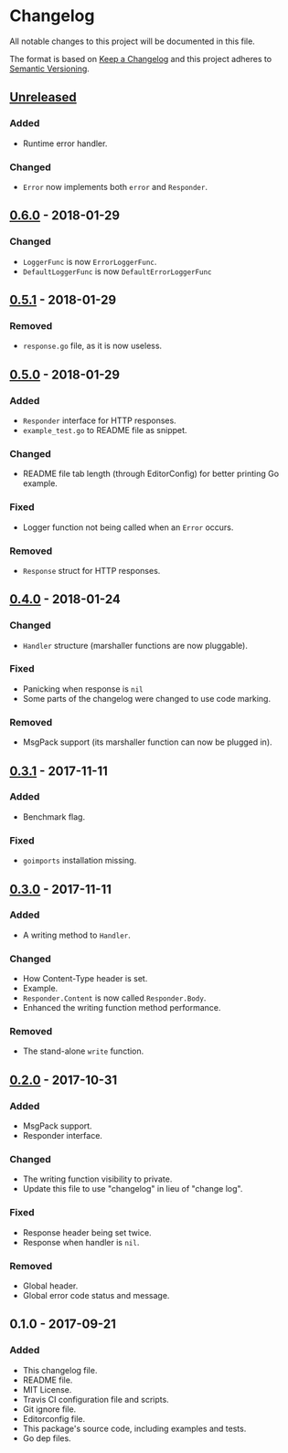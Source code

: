 # Changelog
All notable changes to this project will be documented in this file.

The format is based on [Keep a Changelog](http://keepachangelog.com/en/1.0.0/)
and this project adheres to [Semantic Versioning](http://semver.org/spec/v2.0.0.html).

## [Unreleased]
### Added
- Runtime error handler.

### Changed
- `Error` now implements both `error` and `Responder`.

## [0.6.0] - 2018-01-29
### Changed
- `LoggerFunc` is now `ErrorLoggerFunc`.
- `DefaultLoggerFunc` is now `DefaultErrorLoggerFunc`

## [0.5.1] - 2018-01-29
### Removed
- `response.go` file, as it is now useless.

## [0.5.0] - 2018-01-29
### Added
- `Responder` interface for HTTP responses.
- `example_test.go` to README file as snippet.

### Changed
- README file tab length (through EditorConfig) for better printing Go example.

### Fixed
- Logger function not being called when an `Error` occurs.

### Removed
- `Response` struct for HTTP responses.

## [0.4.0] - 2018-01-24
### Changed
- `Handler` structure (marshaller functions are now pluggable).

### Fixed
- Panicking when response is `nil`
- Some parts of the changelog were changed to use code marking.

### Removed
- MsgPack support (its marshaller function can now be plugged in).

## [0.3.1] - 2017-11-11
### Added
- Benchmark flag.

### Fixed
- `goimports` installation missing.

## [0.3.0] - 2017-11-11
### Added
- A writing method to `Handler`.

### Changed
- How Content-Type header is set.
- Example.
- `Responder.Content` is now called `Responder.Body`.
- Enhanced the writing function method performance.

### Removed
- The stand-alone `write` function.

## [0.2.0] - 2017-10-31
### Added
- MsgPack support.
- Responder interface.

### Changed
- The writing function visibility to private. 
- Update this file to use "changelog" in lieu of "change log".

### Fixed
- Response header being set twice.
- Response when handler is `nil`.

### Removed
- Global header.
- Global error code status and message.

## 0.1.0 - 2017-09-21
### Added
- This changelog file.
- README file.
- MIT License.
- Travis CI configuration file and scripts.
- Git ignore file.
- Editorconfig file.
- This package's source code, including examples and tests.
- Go dep files.

[Unreleased]: https://github.com/gbrlsnchs/httphandler/compare/v0.6.0...HEAD
[0.6.0]: https://github.com/gbrlsnchs/httphandler/compare/v0.5.1...v0.6.0
[0.5.1]: https://github.com/gbrlsnchs/httphandler/compare/v0.5.0...v0.5.1
[0.5.0]: https://github.com/gbrlsnchs/httphandler/compare/v0.4.0...v0.5.0
[0.4.0]: https://github.com/gbrlsnchs/httphandler/compare/v0.3.1...v0.4.0
[0.3.1]: https://github.com/gbrlsnchs/httphandler/compare/v0.3.0...v0.3.1
[0.3.0]: https://github.com/gbrlsnchs/httphandler/compare/v0.2.0...v0.3.0
[0.2.0]: https://github.com/gbrlsnchs/httphandler/compare/v0.1.0...v0.2.0
